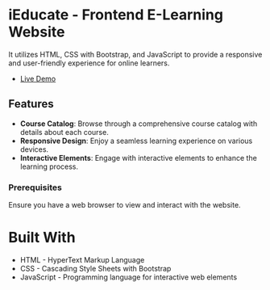 # iEducate - Frontend E-Learning Website
It utilizes HTML, CSS with Bootstrap, and JavaScript to provide a responsive and user-friendly experience for online learners.

- [Live Demo](https://vaibhavdeshmukh12.github.io/Webathon/)

## Features

- **Course Catalog**: Browse through a comprehensive course catalog with details about each course.
- **Responsive Design**: Enjoy a seamless learning experience on various devices.
- **Interactive Elements**: Engage with interactive elements to enhance the learning process.

### Prerequisites

Ensure you have a web browser to view and interact with the website.

# Built With

- HTML - HyperText Markup Language
- CSS - Cascading Style Sheets with Bootstrap
- JavaScript - Programming language for interactive web elements
